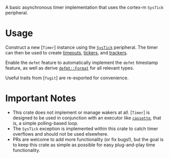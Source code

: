 A basic asynchronous timer implementation that uses the cortex-m `SysTick`
peripheral.

# Usage
Construct a new [`Timer`] instance using the
[`SysTick`](cortex_m::peripheral::SYST) peripheral. The timer can then be
used to create [timeouts](Timeout), [tickers](Ticker), and
[trackers](Tracker).

Enable the `defmt` feature to automatically implement the `defmt` timestamp
feature, as well as derive [`defmt::Format`](https://docs.rs/defmt/latest/defmt/trait.Format.html) for all relevant types.

Useful traits from [`fugit`] are re-exported for convenience.

# Important Notes
- This crate does not implement or manage wakers at all. [`Timer`] is designed
  to be used in conjunction with an executor like [`cassette`](https://crates.io/crates/cassette),
  that is, a simple polling-based loop.
- The `SysTick` exception is implemented within this crate to catch timer
  overflows and should not be used elsewhere.
- PRs are welcome to add more functionality (or fix bugs!), but the goal is
  to keep this crate as simple as possible for easy plug-and-play time
  functionality.

